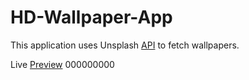 # HD-Wallpaper-App

This application uses Unsplash [API](https://unsplash.com/developers) to fetch wallpapers. 

Live [Preview](https://hd-wallpapers4k.netlify.app/) 000000000
